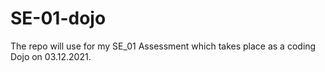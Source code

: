 # SE-01-dojo
The repo will use for my SE_01 Assessment which takes place as a coding Dojo on 03.12.2021.
